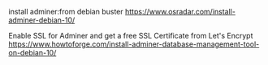 install adminer:from debian buster
    https://www.osradar.com/install-adminer-debian-10/


Enable SSL for Adminer and get a free SSL Certificate from Let's Encrypt
    https://www.howtoforge.com/install-adminer-database-management-tool-on-debian-10/